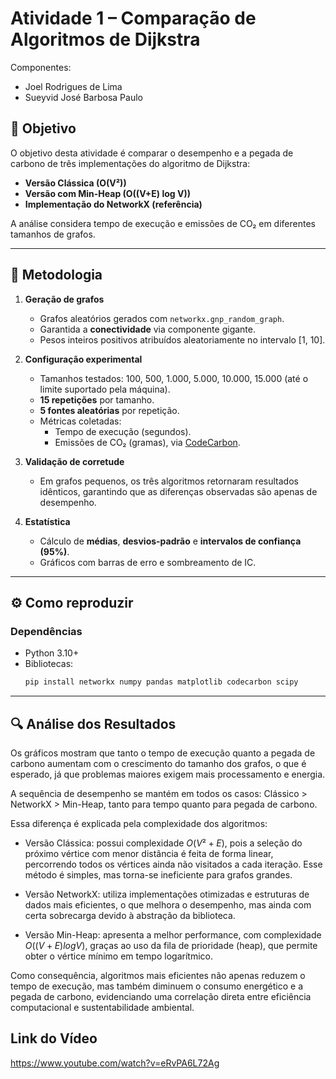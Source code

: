 # Atividade 1 – Comparação de Algoritmos de Dijkstra

Componentes:
- Joel Rodrigues de Lima
- Sueyvid José Barbosa Paulo

## 🎯 Objetivo
O objetivo desta atividade é comparar o desempenho e a pegada de carbono de três implementações do algoritmo de Dijkstra:
- **Versão Clássica (O(V²))**
- **Versão com Min-Heap (O((V+E) log V))**
- **Implementação do NetworkX (referência)**

A análise considera tempo de execução e emissões de CO₂ em diferentes tamanhos de grafos.

---

## 🧩 Metodologia

1. **Geração de grafos**
   - Grafos aleatórios gerados com `networkx.gnp_random_graph`.
   - Garantida a **conectividade** via componente gigante.
   - Pesos inteiros positivos atribuídos aleatoriamente no intervalo [1, 10].

2. **Configuração experimental**
   - Tamanhos testados: 100, 500, 1.000, 5.000, 10.000, 15.000 (até o limite suportado pela máquina).
   - **15 repetições** por tamanho.
   - **5 fontes aleatórias** por repetição.
   - Métricas coletadas:
     - Tempo de execução (segundos).
     - Emissões de CO₂ (gramas), via [CodeCarbon](https://mlco2.github.io/codecarbon/).

3. **Validação de corretude**
   - Em grafos pequenos, os três algoritmos retornaram resultados idênticos, garantindo que as diferenças observadas são apenas de desempenho.

4. **Estatística**
   - Cálculo de **médias**, **desvios-padrão** e **intervalos de confiança (95%)**.
   - Gráficos com barras de erro e sombreamento de IC.

---

## ⚙️ Como reproduzir

### Dependências
- Python 3.10+
- Bibliotecas:
  ```bash
  pip install networkx numpy pandas matplotlib codecarbon scipy

---

## 🔍 Análise dos Resultados

Os gráficos mostram que tanto o tempo de execução quanto a pegada de carbono aumentam com o crescimento do tamanho dos grafos, o que é esperado, já que problemas maiores exigem mais processamento e energia.

A sequência de desempenho se mantém em todos os casos:
Clássico > NetworkX > Min-Heap, tanto para tempo quanto para pegada de carbono.

Essa diferença é explicada pela complexidade dos algoritmos:

- Versão Clássica: possui complexidade $O(V²+E)$, pois a seleção do próximo vértice com menor distância é feita de forma linear, percorrendo todos os vértices ainda não visitados a cada iteração. Esse método é simples, mas torna-se ineficiente para grafos grandes.

- Versão NetworkX: utiliza implementações otimizadas e estruturas de dados mais eficientes, o que melhora o desempenho, mas ainda com certa sobrecarga devido à abstração da biblioteca.

- Versão Min-Heap: apresenta a melhor performance, com complexidade $O((V+E)log⁡V)$, graças ao uso da fila de prioridade (heap), que permite obter o vértice mínimo em tempo logarítmico.

Como consequência, algoritmos mais eficientes não apenas reduzem o tempo de execução, mas também diminuem o consumo energético e a pegada de carbono, evidenciando uma correlação direta entre eficiência computacional e sustentabilidade ambiental.

## Link do Vídeo

https://www.youtube.com/watch?v=eRvPA6L72Ag